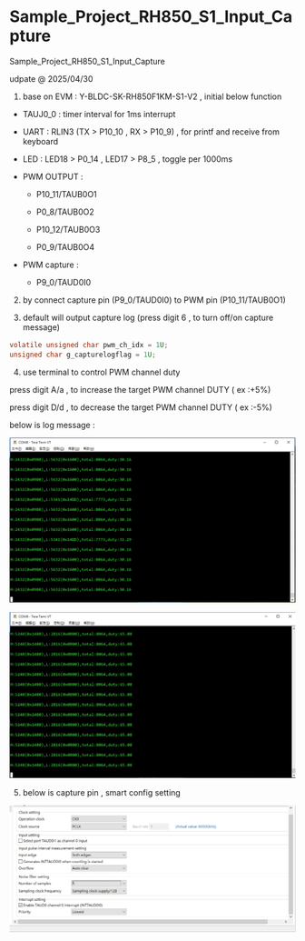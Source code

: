 # Sample_Project_RH850_S1_Input_Capture
Sample_Project_RH850_S1_Input_Capture

udpate @ 2025/04/30

1. base on EVM : Y-BLDC-SK-RH850F1KM-S1-V2 , initial below function

- TAUJ0_0 : timer interval for 1ms interrupt

- UART : RLIN3 (TX > P10_10 , RX > P10_9) , for printf and receive from keyboard

- LED : LED18 > P0_14 , LED17 > P8_5 , toggle per 1000ms

- PWM OUTPUT : 

	- P10_11/TAUB0O1 
	
	- P0_8/TAUB0O2
	
	- P10_12/TAUB0O3
	
	- P0_9/TAUB0O4

- PWM capture : 

	- P9_0/TAUD0I0
	
2. by connect capture pin (P9_0/TAUD0I0) to PWM pin (P10_11/TAUB0O1)

3. default will output capture log (press digit 6 , to turn off/on capture message)

```c
volatile unsigned char pwm_ch_idx = 1U;
unsigned char g_capturelogflag = 1U;
```
	
4. use terminal to control PWM channel duty

press digit A/a , to increase the target PWM channel DUTY ( ex :+5%)

press digit D/d , to decrease the target PWM channel DUTY ( ex :-5%)


below is log message :

![image](https://github.com/released/Sample_Project_RH850_S1_Input_Capture/blob/main/log_capt.jpg)


![image](https://github.com/released/Sample_Project_RH850_S1_Input_Capture/blob/main/log_capt2.jpg)


5. below is capture pin , smart config setting

![image](https://github.com/released/Sample_Project_RH850_S1_Input_Capture/blob/main/smc_capt.jpg)


